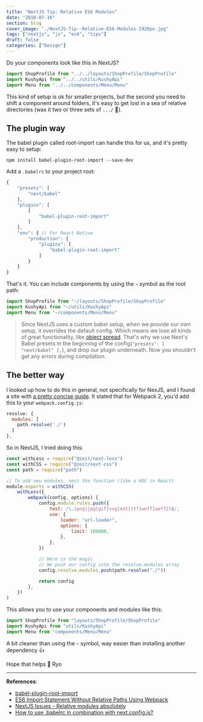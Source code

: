 ```yaml
---
title: "NextJS Tip: Relative ES6 Modules"
date: "2018-07-16"
section: blog
cover_image: "./NextJS-Tip--Relative-ES6-Modules-1920px.jpg"
tags: ["nextjs", "js", "es6", "tips"]
draft: false
categories: ["Design"]
---
```


Do your components look like this in NextJS?

```js
import ShopProfile from "../../layouts/ShopProfile/ShopProfile"
import KushyApi from "../../utils/KushyApi"
import Menu from "../../components/Menu/Menu"
```

This kind of setup is ok for smaller projects, but the second you need to shift a component around folders, it's easy to get lost in a sea of relative directories (was it two or three sets of `.../` 🤔).

## The plugin way

The babel plugin called root-import can handle this for us, and it's pretty easy to setup:

`npm install babel-plugin-root-import --save-dev`

Add a `.babelrc` to your project root:

```js
{
    "presets": [
        "next/babel"
    ],
    "plugins": [
        [
            "babel-plugin-root-import"
        ]
    ],
    "env": { // For React Native
        "production": {
            "plugins": [
                "babel-plugin-root-import"
            ]
        }
    }
}
```

That's it. You can include components by using the `~` symbol as the root path:

```js
import ShopProfile from "~/layouts/ShopProfile/ShopProfile"
import KushyApi from "~/utils/KushyApi"
import Menu from "~/components/Menu/Menu"
```

> Since NextJS uses a custom babel setup, when we provide our own setup, it overrides the default config. Which means we lose all kinds of great functionality, like [object spread](https://babeljs.io/docs/en/babel-plugin-transform-object-rest-spread/). That's why we use Next's Babel presets in the beginning of the config(`"presets": [ "next/babel" ],`), and drop our plugin underneath. Now you shouldn't get any errors during compilation.

## The better way

I looked up how to do this in general, not specifically for NexJS, and I found a site with [a pretty concise guide](https://moduscreate.com/blog/es6-es2015-import-no-relative-path-webpack/). It stated that for Webpack 2, you'd add this to your `webpack.config.js`:

```js
resolve: {
  modules: [
    path.resolve('./')
  ]
},
```

So in NextJS, I tried doing this:

```js
const withLess = require("@zeit/next-less")
const withCSS = require("@zeit/next-css")
const path = require("path")

// To add new modules, nest the function (like a HOC in React)
module.exports = withCSS(
    withLess({
        webpack(config, options) {
            config.module.rules.push({
                test: /\.(png|jpg|gif|svg|eot|ttf|woff|woff2)$/,
                use: {
                    loader: "url-loader",
                    options: {
                        limit: 100000,
                    },
                },
            })

            // Here is the magic
            // We push our config into the resolve.modules array
            config.resolve.modules.push(path.resolve("./"))

            return config
        },
    })
)
```

This allows you to use your components and modules like this:

```js
import ShopProfile from "layouts/ShopProfile/ShopProfile"
import KushyApi from "utils/KushyApi"
import Menu from "components/Menu/Menu"
```

A bit cleaner than using the `~` symbol, way easier than installing another dependency 👍

Hope that helps 🍻
Ryo

---

**References**:

-   [babel-plugin-root-import](https://github.com/entwicklerstube/babel-plugin-root-import#readme)
-   [ES6 Import Statement Without Relative Paths Using Webpack](https://moduscreate.com/blog/es6-es2015-import-no-relative-path-webpack/)
-   [NextJS Issues - Relative modules absolutely](https://github.com/zeit/next.js/issues/342)
-   [How to use .babelrc in combination with next.config.js?](https://github.com/zeit/next.js/issues/4010)
